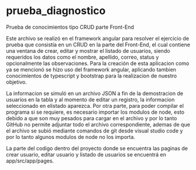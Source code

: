 # prueba_diagnostico
Prueba de conocimientos tipo CRUD parte Front-End

Este archivo se realizó en el framework angular para resolver  el ejercicio de prueba que consistía en un CRUD en la parte del Front-End, el cual contiene una ventana de crear,
editar y mostrar el listado de usuarios, siendo requeridos los datos como el nombre, apellido, correo, status y opcionalmente las observaciones.
Para la creación de esta aplicacion como ya se mencionó se hizo uso del framework angular, aplicando tambien conocimientos de typescript y bootstrap para la
realizacion de nuestro objetivo.

La informacion se simuló en un archivo JSON a fin de la demostracion de usuarios en la tabla y al momento de editar un registro, la informacion seleccionado en elistado aparezca. Por otra parte, para poder compilar el programa si se requiere, es necesario importar los modulos de node, esto debido a que son muy pesados para cargar en el archivo y por lo tanto GitHub no permite adjuntar todo el archivo correspondiente, ademas de que el archivo se subió mediante comandos de git desde visual studio code y por lo tanto algunos modulos de node no los importa.

La parte del codigo dentro del proyecto donde se encuentra las paginas de crear usuario, editar usuario y listado de usuarios se encuentrá en app/src/app/pages.
